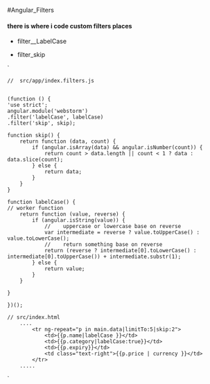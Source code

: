 #Angular_Filters


#### there is where i code custom filters places


*   filter__LabelCase

*   filter_skip

`
    
    //  src/app/index.filters.js
   
    
    (function () {
    'use strict';
    angular.module('webstorm')
    .filter('labelCase', labelCase)
    .filter('skip', skip);
    
    function skip() {
        return function (data, count) {
            if (angular.isArray(data) && angular.isNumber(count)) {
                return count > data.length || count < 1 ? data : data.slice(count);
            } else {
                return data;
            }
        }
    }
    
    function labelCase() {
    // worker function
        return function (value, reverse) {
            if (angular.isString(value)) {
                //    uppercase or lowercase base on reverse
                var intermediate = reverse ? value.toUpperCase() : value.toLowerCase();
                //    return something base on reverse
                return (reverse ? intermediate[0].toLowerCase() : intermediate[0].toUpperCase()) + intermediate.substr(1);
            } else {
                return value;
            }
        }
        
    }
    
    })();
    
    // src/index.html
        ....
            <tr ng-repeat="p in main.data|limitTo:5|skip:2">
                <td>{{p.name|labelCase }}</td>
                <td>{{p.category|labelCase:true}}</td>
                <td>{{p.expiry}}</td>
                <td class="text-right">{{p.price | currency }}</td>
            </tr>
        .....
`


